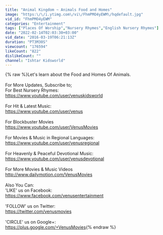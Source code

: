```yaml
---
title: "Animal Kingdom ~ Animals Food and Homes"
image: "https:\/\/i.ytimg.com\/vi\/FhmPMO4yEWM\/hqdefault.jpg"
vid_id: "FhmPMO4yEWM"
categories: "Entertainment"
tags: ["Places Of Worship","Nursery Rhymes","English Nursery Rhymes"]
date: "2022-02-14T02:03:30+03:00"
vid_date: "2016-03-19T06:21:13Z"
duration: "PT3M30S"
viewcount: "176594"
likeCount: "822"
dislikeCount: ""
channel: "Ishtar Kidsworld"
---
```

{% raw %}Let's learn about the Food and Homes Of Animals.<br /><br />For More Updates, Subscribe to;<br />For Best Nursery Rhymes:<br /><a rel="nofollow" target="blank" href="https://www.youtube.com/user/venuskidsworld">https://www.youtube.com/user/venuskidsworld</a><br /><br />For Hit &amp; Latest Music:<br /><a rel="nofollow" target="blank" href="https://www.youtube.com/user/venus">https://www.youtube.com/user/venus</a><br /> <br />For Blockbuster Movies<br /><a rel="nofollow" target="blank" href="https://www.youtube.com/user/VenusMovies">https://www.youtube.com/user/VenusMovies</a><br /> <br />For Movies &amp; Music in Regional Languages: <br /><a rel="nofollow" target="blank" href="https://www.youtube.com/user/venusregional">https://www.youtube.com/user/venusregional</a><br /> <br />For Heavenly &amp; Peaceful Devotional Music:<br /> <a rel="nofollow" target="blank" href="https://www.youtube.com/user/venusdevotional">https://www.youtube.com/user/venusdevotional</a><br /><br />For More Movies &amp; Music Videos<br /><a rel="nofollow" target="blank" href="http://www.dailymotion.com/VenusMovies">http://www.dailymotion.com/VenusMovies</a><br /> <br />Also You Can:<br />'LIKE' us on Facebook: <br /><a rel="nofollow" target="blank" href="https://www.facebook.com/venusentertainment">https://www.facebook.com/venusentertainment</a><br /> <br />'FOLLOW' us on Twitter: <br /><a rel="nofollow" target="blank" href="https://twitter.com/venusmovies">https://twitter.com/venusmovies</a><br /> <br />'CIRCLE' us on Google+:<br /><a rel="nofollow" target="blank" href="https://plus.google.com/+VenusMovies">https://plus.google.com/+VenusMovies</a>{% endraw %}
